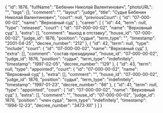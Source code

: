 {
    "id": 1876,
    "fullName": "Бебенин Николай Валентинович",
    "photoURL": "",
    "tags": [],
    "comment": "",
    "layout": "judge",
    "title": "Судья Бебенин Николай Валентинович",
    "court": null,
    "previousCourt": {
        "id": "07-000-00-02",
        "name": "Верховный суд"
    },
    "career": [
        {
            "id": 44,
            "term": null,
            "type": "released",
            "court": {
                "id": "07-000-00-02",
                "name": "Верховный суд"
            },
            "extra": [],
            "comment": "выход в отставку",
            "house_id": "07-000-00-02",
            "judge_id": 1876,
            "position": "судья",
            "term_type": "",
            "timestamp": "2001-04-25",
            "decree_number": "212"
        },
        {
            "id": 42,
            "term": null,
            "type": "include",
            "court": {
                "id": "07-000-00-02",
                "name": "Верховный суд"
            },
            "extra": [],
            "comment": "состав президиума",
            "house_id": "07-000-00-02",
            "judge_id": 1876,
            "position": "судья",
            "term_type": "indefinitely",
            "timestamp": "1997-02-05",
            "decree_number": "129"
        },
        {
            "id": 43,
            "term": null,
            "type": "appointed",
            "court": {
                "id": "07-000-00-02",
                "name": "Верховный суд"
            },
            "extra": [],
            "comment": "",
            "house_id": "07-000-00-02",
            "judge_id": 1876,
            "position": "судья",
            "term_type": "indefinitely",
            "timestamp": "1997-01-23",
            "decree_number": "86"
        },
        {
            "id": 41,
            "term": null,
            "type": "appointed",
            "court": {
                "id": "07-000-00-02",
                "name": "Верховный суд"
            },
            "extra": [],
            "comment": "",
            "house_id": "07-000-00-02",
            "judge_id": 1876,
            "position": "член суда",
            "term_type": "indefinitely",
            "timestamp": "1994-12-23",
            "decree_number": "3473-XII"
        }
    ]
}